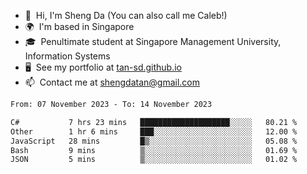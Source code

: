<!---
tan-sd/tan-sd is a ✨ special ✨ repository because its `README.md` (this file) appears on your GitHub profile.
You can click the Preview link to take a look at your changes.
--->
- 👋  Hi, I'm Sheng Da (You can also call me Caleb!)
- 🌍  I'm based in Singapore
- 🎓  Penultimate student at Singapore Management University, Information Systems
- 🖥️  See my portfolio at [tan-sd.github.io](https://tan-sd.github.io/)
- 📫  Contact me at [shengdatan@gmail.com](mailto:shengdatan@gmail.com)

<!--START_SECTION:waka-->

```txt
From: 07 November 2023 - To: 14 November 2023

C#           7 hrs 23 mins   ████████████████████░░░░░   80.21 %
Other        1 hr 6 mins     ███░░░░░░░░░░░░░░░░░░░░░░   12.00 %
JavaScript   28 mins         █▒░░░░░░░░░░░░░░░░░░░░░░░   05.08 %
Bash         9 mins          ▒░░░░░░░░░░░░░░░░░░░░░░░░   01.69 %
JSON         5 mins          ▒░░░░░░░░░░░░░░░░░░░░░░░░   01.02 %
```

<!--END_SECTION:waka-->
